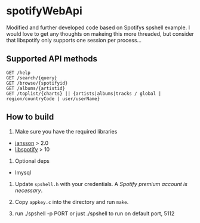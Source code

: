 # spotifyWebApi
Modified and further developed code based on Spotifys spshell example.
I would love to get any thoughts on makeing this more threaded, but consider that libspotify only supports one session per process...

## Supported API methods
    GET /help
    GET /search/{query}
    GET /browse/{spotifyid}
    GET /albums/{artistid}
    GET /toplist/{charts} || {artists|albums|tracks / global | region/countryCode | user/userName}

## How to build

1. Make sure you have the required libraries
  * [jansson](http://www.digip.org/jansson/) > 2.0
  * [libspotify](http://developer.spotify.com) > 10

1. Optional deps
  * lmysql

1. Update `spshell.h` with your credentials. A *Spotify premium account is necessary*.

1. Copy `appkey.c` into the directory and run `make`.

1. run ./spshell -p PORT or just ./spshell to run on default port, 5112
